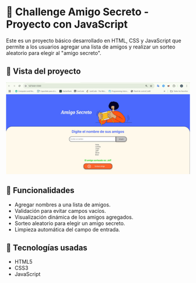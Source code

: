 # 🎁 Challenge Amigo Secreto - Proyecto con JavaScript

Este es un proyecto básico desarrollado en HTML, CSS y JavaScript que permite a los usuarios agregar una lista de amigos y realizar un sorteo aleatorio para elegir al "amigo secreto".

## 📸 Vista del proyecto

![Vista del proyecto](./assets/amigo-secreto.jpg)

## 🚀 Funcionalidades

- Agregar nombres a una lista de amigos.
- Validación para evitar campos vacíos.
- Visualización dinámica de los amigos agregados.
- Sorteo aleatorio para elegir un amigo secreto.
- Limpieza automática del campo de entrada.

## 🧠 Tecnologías usadas

- HTML5
- CSS3
- JavaScript 